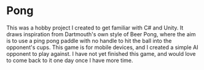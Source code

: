 # Pong
 
This was a hobby project I created to get familiar with C# and Unity. It draws inspiration from Dartmouth's own style of Beer Pong, where the aim is to use a ping pong paddle with no handle to hit the ball into the opponent's cups. This game is for mobile devices, and I created a simple AI opponent to play against. I have not yet finished this game, and would love to come back to it one day once I have more time.

